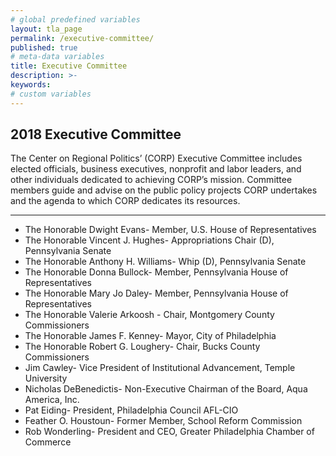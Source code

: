 ```yaml
---
# global predefined variables
layout: tla_page
permalink: /executive-committee/
published: true
# meta-data variables
title: Executive Committee
description: >-
keywords:
# custom variables
---
```

## 2018 Executive Committee
The Center on Regional Politics’ (CORP) Executive Committee includes elected officials, business executives, nonprofit and labor leaders, and other individuals dedicated to achieving CORP’s mission. Committee members guide and advise on the public policy projects CORP undertakes and the agenda to which CORP dedicates its resources.

___

- The Honorable Dwight Evans- Member, U.S. House of Representatives
- The Honorable Vincent J. Hughes- Appropriations Chair (D), Pennsylvania Senate
- The Honorable Anthony H. Williams- 	Whip (D), Pennsylvania Senate
- The Honorable Donna Bullock-	Member, Pennsylvania House of Representatives
- The Honorable Mary Jo Daley- Member, Pennsylvania House of Representatives
- The Honorable Valerie Arkoosh	- Chair, Montgomery County Commissioners
- The Honorable James F. Kenney- Mayor, City of Philadelphia
- The Honorable Robert G. Loughery- Chair, Bucks County Commissioners
- Jim Cawley- Vice President of Institutional Advancement, Temple University
- Nicholas DeBenedictis- Non-Executive Chairman of the Board, Aqua America, Inc.
- Pat Eiding- President, Philadelphia Council AFL-CIO
- Feather O. Houstoun- Former Member, School Reform Commission
- Rob Wonderling- President and CEO, Greater Philadelphia Chamber of Commerce
